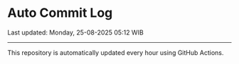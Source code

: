 # Auto Commit Log

Last updated: Monday, 25-08-2025 05:12 WIB

---

This repository is automatically updated every hour using GitHub Actions.

